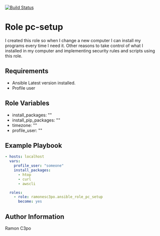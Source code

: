[![Build Status](https://travis-ci.com/ramonesc3po/ansible-role-pc-setup.svg?branch=develop)](https://travis-ci.com/ramonesc3po/ansible-role-pc-setup)

Role pc-setup
=========
I created this role so when I change a new computer I can install my  programs every time  I need it.
Other reasons to take control of what I installed in my computer and implementing security rules and scripts using this role.

Requirements
------------
- Ansible Latest version installed.
- Profile user

Role Variables
--------------
- install_packages: ""
- install_pip_packages: ""
- timezone: ""
- profile_user: ""

Example Playbook
----------------
```yaml
- hosts: localhost
  vars:
    profile_user: "someone"
    install_packages:
      - htop
      - curl
      - awscli

  roles:
    - role: ramonesc3po.ansible_role_pc_setup
      become: yes
```

Author Information
------------------
Ramon C3po
